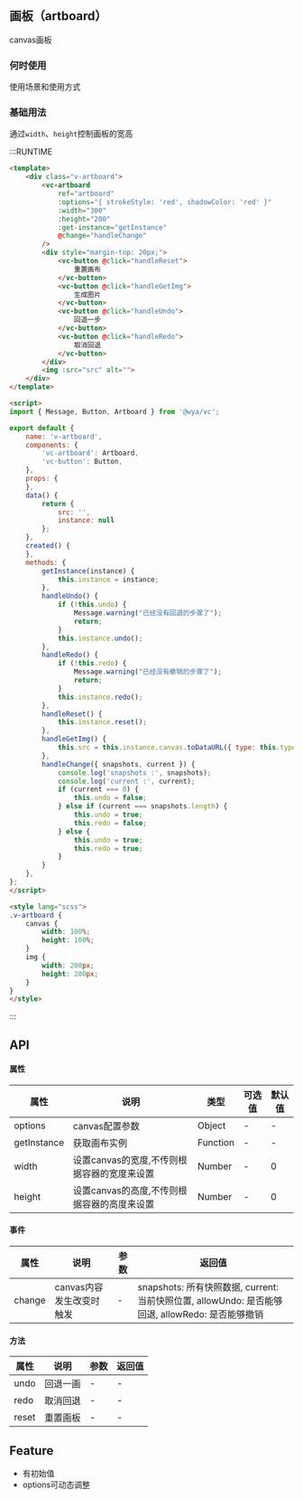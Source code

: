 ## 画板（artboard）

canvas画板

### 何时使用

使用场景和使用方式

### 基础用法
通过`width`、`height`控制画板的宽高

:::RUNTIME
```html
<template>
	<div class="v-artboard">
		<vc-artboard 
			ref="artboard" 
			:options="{ strokeStyle: 'red', shadowColor: 'red' }"
			:width="300"
			:height="200"
			:get-instance="getInstance"
			@change="handleChange" 
		/>	
		<div style="margin-top: 20px;">
			<vc-button @click="handleReset">
				重置画布
			</vc-button>
			<vc-button @click="handleGetImg">
				生成图片
			</vc-button>
			<vc-button @click="handleUndo">
				回退一步
			</vc-button>
			<vc-button @click="handleRedo">
				取消回退
			</vc-button>
		</div>
		<img :src="src" alt="">
	</div>
</template>

<script>
import { Message, Button, Artboard } from '@wya/vc';

export default {
	name: 'v-artboard',
	components: {
		'vc-artboard': Artboard,
		'vc-button': Button,
	},
	props: {
	},
	data() {
		return {
			src: '',
			instance: null
		};
	},
	created() {
	},
	methods: {
		getInstance(instance) {
			this.instance = instance;
		},
		handleUndo() {
			if (!this.undo) {
				Message.warning("已经没有回退的步骤了");
				return;
			}
			this.instance.undo();
		},
		handleRedo() {
			if (!this.redo) {
				Message.warning("已经没有撤销的步骤了");
				return;
			}
			this.instance.redo();
		},
		handleReset() {
			this.instance.reset();
		},
		handleGetImg() {
			this.src = this.instance.canvas.toDataURL({ type: this.type, encoderOptions: this.encoderOptions });
		},
		handleChange({ snapshots, current }) {
			console.log('snapshots :', snapshots);
			console.log('current :', current);
			if (current === 0) {
				this.undo = false;
			} else if (current === snapshots.length) {
				this.undo = true;
				this.redo = false;
			} else {
				this.undo = true;
				this.redo = true;
			}
		}
	},
};
</script>

<style lang="scss">
.v-artboard {
	canvas {
		width: 100%;
		height: 100%;
	}
	img {
		width: 200px;
		height: 200px;
	}
}
</style>
```
:::

## API

#### 属性
属性 | 说明 | 类型 | 可选值 | 默认值
---|---|---|---|---
options | canvas配置参数 | Object | - | -
getInstance | 获取画布实例 | Function | - | -
width | 设置canvas的宽度,不传则根据容器的宽度来设置 | Number | - | 0
height | 设置canvas的高度,不传则根据容器的高度来设置 | Number | - | 0

#### 事件

属性 | 说明 | 参数 | 返回值
---|---|---|---
change | canvas内容发生改变时触发 | - | snapshots: 所有快照数据, current: 当前快照位置, allowUndo: 是否能够回退, allowRedo: 是否能够撤销

#### 方法

属性 | 说明 | 参数 | 返回值
---|---|---|---
undo | 回退一画 | - | -
redo | 取消回退 | - | -
reset | 重置画板 | - | -

## Feature
+ 有初始值
+ options可动态调整
